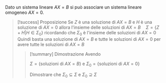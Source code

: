 Dato un sistema lineare $AX=B$ si può associare un sistema lineare omogeneo $AX=0$.

> [!success] Proposizione
> Se $Z$ è una soluzione di $AX=B$ e $H$ è una soluzione di $AX=0$ allora l'insieme delle soluzioni di $AX=B\quad \Sigma=\{Z+H|H\in \Sigma_0\}$ ricordando che $\Sigma_0$ è l'insieme delle soluzioni di $AX=0$
> Quindi basta una soluzione di $AX=B$ e tutte le soluzioni di $AX=0$ per avere tutte le soluzioni di $AX=B$
> > [!summary] Dimostrazione
> > Avendo 
> >
> > $\Sigma = \{\text{soluzioni di } AX=B\}$ e $\Sigma_0=\{\text{soluzioni di } AX=0\}$ 
> > 
> > Dimostrare che $\Sigma_0 \subseteq \Sigma$ e $\Sigma_0 \supseteq \Sigma$